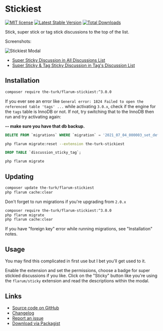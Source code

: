 # Stickiest

[![MIT license](https://img.shields.io/badge/license-MIT-blue.svg)](https://github.com/the-turk/flarum-stickiest/blob/master/LICENSE) [![Latest Stable Version](https://img.shields.io/packagist/v/the-turk/flarum-stickiest?include_prereleases)](https://packagist.org/packages/the-turk/flarum-stickiest) [![Total Downloads](https://img.shields.io/packagist/dt/the-turk/flarum-stickiest.svg)](https://packagist.org/packages/the-turk/flarum-stickiest)

Stick, super stick or tag stick discussions to the top of the list.

Screenshots:

![Stickiest Modal](https://i.imgur.com/6kbvydS.png)

- [Super Sticky Discussion in All Discussions List](https://i.imgur.com/ANKsbBG.png)
- [Super Sticky & Tag Sticky Discussion in Tag's Discussion List](https://i.imgur.com/7q52yb4.png)

## Installation

```bash
composer require the-turk/flarum-stickiest:^3.0.0
```

If you ever see an error like `General error: 1824 Failed to open the referenced table 'tags' ...` while activating `3.0.x`, check if the engine for the `tags` table is InnoDB or not. If not, try switching that to the InnoDB then run and try activating again:

**-- make sure you have that db backup.**
```sql
DELETE FROM `migrations` WHERE `migration` = '2021_07_04_000003_set_default_settings' AND `extension` = 'the-turk-stickiest';
```
```bash
php flarum migrate:reset --extension the-turk-stickiest
```
```sql
DROP TABLE `discussion_sticky_tag`;
```
```bash
php flarum migrate
```

## Updating

```bash
composer update the-turk/flarum-stickiest
php flarum cache:clear
```

Don't forget to run migrations if you're upgrading from `2.0.x`

```bash
composer require the-turk/flarum-stickiest:^3.0.0
php flarum migrate
php flarum cache:clear
```

If you have "foreign key" error while running migrations, see "Installation" notes.

## Usage

You may find this complicated in first use but I bet you'll get used to it.

Enable the extension and set the permissions, choose a badge for super stickied discussions if you like. Click on the "Sticky" button like you're using the `flarum/sticky` extension and read the descriptions within the modal.

## Links

- [Source code on GitHub](https://github.com/the-turk/flarum-stickiest)
- [Changelog](https://github.com/the-turk/blob/master/CHANGELOG.md)
- [Report an issue](https://github.com/the-turk/flarum-stickiest/issues)
- [Download via Packagist](https://packagist.org/packages/the-turk/flarum-stickiest)
